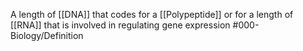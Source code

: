 A length of [[DNA]] that codes for a [[Polypeptide]] or for a length of [[RNA]] that is involved in regulating gene expression
#000-Biology/Definition 